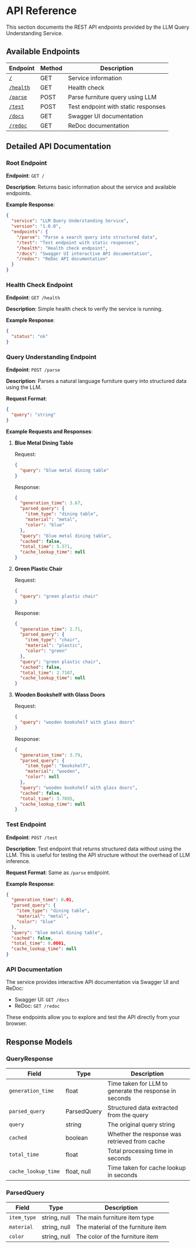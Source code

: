 # API Reference

This section documents the REST API endpoints provided by the LLM Query Understanding Service.

## Available Endpoints

| Endpoint | Method | Description |
|----------|--------|-------------|
| [`/`](#root-endpoint) | GET | Service information |
| [`/health`](#health-check-endpoint) | GET | Health check |
| [`/parse`](#query-understanding-endpoint) | POST | Parse furniture query using LLM |
| [`/test`](#test-endpoint) | POST | Test endpoint with static responses |
| [`/docs`](#api-documentation) | GET | Swagger UI documentation |
| [`/redoc`](#api-documentation) | GET | ReDoc documentation |

## Detailed API Documentation

### Root Endpoint

**Endpoint**: `GET /`

**Description**: Returns basic information about the service and available endpoints.

**Example Response**:
```json
{
  "service": "LLM Query Understanding Service",
  "version": "1.0.0",
  "endpoints": {
    "/parse": "Parse a search query into structured data",
    "/test": "Test endpoint with static responses",
    "/health": "Health check endpoint",
    "/docs": "Swagger UI interactive API documentation",
    "/redoc": "ReDoc API documentation"
  }
}
```

### Health Check Endpoint

**Endpoint**: `GET /health`

**Description**: Simple health check to verify the service is running.

**Example Response**:
```json
{
  "status": "ok"
}
```

### Query Understanding Endpoint

**Endpoint**: `POST /parse`

**Description**: Parses a natural language furniture query into structured data using the LLM.

**Request Format**:
```json
{
  "query": "string"
}
```

**Example Requests and Responses**:

1. **Blue Metal Dining Table**

   Request:
   ```json
   {
     "query": "blue metal dining table"
   }
   ```

   Response:
   ```json
   {
     "generation_time": 3.67,
     "parsed_query": {
       "item_type": "dining table",
       "material": "metal",
       "color": "blue"
     },
     "query": "blue metal dining table",
     "cached": false,
     "total_time": 5.571,
     "cache_lookup_time": null
   }
   ```

2. **Green Plastic Chair**

   Request:
   ```json
   {
     "query": "green plastic chair"
   }
   ```

   Response:
   ```json
   {
     "generation_time": 2.71,
     "parsed_query": {
       "item_type": "chair",
       "material": "plastic",
       "color": "green"
     },
     "query": "green plastic chair",
     "cached": false,
     "total_time": 2.7107,
     "cache_lookup_time": null
   }
   ```

3. **Wooden Bookshelf with Glass Doors**

   Request:
   ```json
   {
     "query": "wooden bookshelf with glass doors"
   }
   ```

   Response:
   ```json
   {
     "generation_time": 3.79,
     "parsed_query": {
       "item_type": "bookshelf",
       "material": "wooden",
       "color": null
     },
     "query": "wooden bookshelf with glass doors",
     "cached": false,
     "total_time": 3.7895,
     "cache_lookup_time": null
   }
   ```

### Test Endpoint

**Endpoint**: `POST /test`

**Description**: Test endpoint that returns structured data without using the LLM. This is useful for testing the API structure without the overhead of LLM inference.

**Request Format**: Same as `/parse` endpoint.

**Example Response**:
```json
{
  "generation_time": 0.01,
  "parsed_query": {
    "item_type": "dining table",
    "material": "metal",
    "color": "blue"
  },
  "query": "blue metal dining table",
  "cached": false,
  "total_time": 0.0001,
  "cache_lookup_time": null
}
```

### API Documentation

The service provides interactive API documentation via Swagger UI and ReDoc:

- Swagger UI: `GET /docs`
- ReDoc: `GET /redoc`

These endpoints allow you to explore and test the API directly from your browser.

## Response Models

### QueryResponse

| Field | Type | Description |
|-------|------|-------------|
| `generation_time` | float | Time taken for LLM to generate the response in seconds |
| `parsed_query` | ParsedQuery | Structured data extracted from the query |
| `query` | string | The original query string |
| `cached` | boolean | Whether the response was retrieved from cache |
| `total_time` | float | Total processing time in seconds |
| `cache_lookup_time` | float, null | Time taken for cache lookup in seconds |

### ParsedQuery

| Field | Type | Description |
|-------|------|-------------|
| `item_type` | string, null | The main furniture item type |
| `material` | string, null | The material of the furniture item |
| `color` | string, null | The color of the furniture item |
